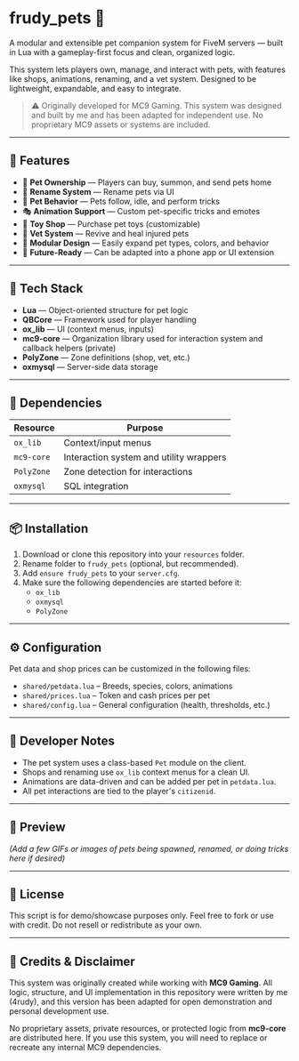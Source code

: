 # frudy_pets 🐾

A modular and extensible pet companion system for FiveM servers — built in Lua with a gameplay-first focus and clean, organized logic.

This system lets players own, manage, and interact with pets, with features like shops, animations, renaming, and a vet system. Designed to be lightweight, expandable, and easy to integrate.

> ⚠️ Originally developed for MC9 Gaming. This system was designed and built by me and has been adapted for independent use. No proprietary MC9 assets or systems are included.

---

## 🚀 Features

- 🐶 **Pet Ownership** — Players can buy, summon, and send pets home
- 📝 **Rename System** — Rename pets via UI
- 🧠 **Pet Behavior** — Pets follow, idle, and perform tricks
- 🎭 **Animation Support** — Custom pet-specific tricks and emotes
- 🧸 **Toy Shop** — Purchase pet toys (customizable)
- 🏥 **Vet System** — Revive and heal injured pets
- 🧩 **Modular Design** — Easily expand pet types, colors, and behavior
- 📱 **Future-Ready** — Can be adapted into a phone app or UI extension

---

## 🧱 Tech Stack

- **Lua** — Object-oriented structure for pet logic
- **QBCore** — Framework used for player handling
- **ox_lib** — UI (context menus, inputs)
- **mc9-core** — Organization library used for interaction system and callback helpers (private)
- **PolyZone** — Zone definitions (shop, vet, etc.)
- **oxmysql** — Server-side data storage

---

## 🧩 Dependencies

| Resource   | Purpose                                  |
|------------|------------------------------------------|
| `ox_lib`   | Context/input menus                      |
| `mc9-core` | Interaction system and utility wrappers  |
| `PolyZone` | Zone detection for interactions          |
| `oxmysql`  | SQL integration                          |

---

## 📦 Installation

1. Download or clone this repository into your `resources` folder.
2. Rename folder to `frudy_pets` (optional, but recommended).
3. Add `ensure frudy_pets` to your `server.cfg`.
4. Make sure the following dependencies are started before it:
   - `ox_lib`
   - `oxmysql`
   - `PolyZone`

---

## ⚙️ Configuration

Pet data and shop prices can be customized in the following files:

- `shared/petdata.lua` – Breeds, species, colors, animations
- `shared/prices.lua` – Token and cash prices per pet
- `shared/config.lua` – General configuration (health, thresholds, etc.)

---

## 🧠 Developer Notes

- The pet system uses a class-based `Pet` module on the client.
- Shops and renaming use `ox_lib` context menus for a clean UI.
- Animations are data-driven and can be added per pet in `petdata.lua`.
- All pet interactions are tied to the player's `citizenid`.

---

## 📸 Preview

_(Add a few GIFs or images of pets being spawned, renamed, or doing tricks here if desired)_

---

## 🔐 License

This script is for demo/showcase purposes only.
Feel free to fork or use with credit. Do not resell or redistribute as your own.

---

## 📄 Credits & Disclaimer

This system was originally created while working with **MC9 Gaming**. All logic, structure, and UI implementation in this repository were written by me (4rudy), and this version has been adapted for open demonstration and personal development use.

No proprietary assets, private resources, or protected logic from **mc9-core** are distributed here. If you use this system, you will need to replace or recreate any internal MC9 dependencies.
